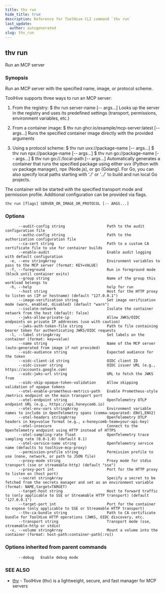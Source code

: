 ```yaml
---
title: thv run
hide_title: true
description: Reference for ToolHive CLI command `thv run`
last_update:
  author: autogenerated
slug: thv_run
---
```


## thv run

Run an MCP server

### Synopsis

Run an MCP server with the specified name, image, or protocol scheme.

ToolHive supports three ways to run an MCP server:

1. From the registry:
   $ thv run server-name [-- args...]
   Looks up the server in the registry and uses its predefined settings
   (transport, permissions, environment variables, etc.)

2. From a container image:
   $ thv run ghcr.io/example/mcp-server:latest [-- args...]
   Runs the specified container image directly with the provided arguments

3. Using a protocol scheme:
   $ thv run uvx://package-name [-- args...]
   $ thv run npx://package-name [-- args...]
   $ thv run go://package-name [-- args...]
   $ thv run go://./local-path [-- args...]
   Automatically generates a container that runs the specified package
   using either uvx (Python with uv package manager), npx (Node.js),
   or go (Golang). For Go, you can also specify local paths starting
   with './' or '../' to build and run local Go projects.

The container will be started with the specified transport mode and
permission profile. Additional configuration can be provided via flags.

```
thv run [flags] SERVER_OR_IMAGE_OR_PROTOCOL [-- ARGS...]
```

### Options

```
      --audit-config string                   Path to the audit configuration file
      --authz-config string                   Path to the authorization configuration file
      --ca-cert string                        Path to a custom CA certificate file to use for container builds
      --enable-audit                          Enable audit logging with default configuration
  -e, --env stringArray                       Environment variables to pass to the MCP server (format: KEY=VALUE)
  -f, --foreground                            Run in foreground mode (block until container exits)
      --group string                          Name of the group this workload belongs to
  -h, --help                                  help for run
      --host string                           Host for the HTTP proxy to listen on (IP or hostname) (default "127.0.0.1")
      --image-verification string             Set image verification mode (warn, enabled, disabled) (default "warn")
      --isolate-network                       Isolate the container network from the host (default: false)
      --jwks-allow-private-ip                 Allow JWKS/OIDC endpoints on private IP addresses (use with caution)
      --jwks-auth-token-file string           Path to file containing bearer token for authenticating JWKS/OIDC requests
  -l, --label stringArray                     Set labels on the container (format: key=value)
      --name string                           Name of the MCP server (auto-generated from image if not provided)
      --oidc-audience string                  Expected audience for the token
      --oidc-client-id string                 OIDC client ID
      --oidc-issuer string                    OIDC issuer URL (e.g., https://accounts.google.com)
      --oidc-jwks-url string                  URL to fetch the JWKS from
      --oidc-skip-opaque-token-validation     Allow skipping validation of opaque tokens
      --otel-enable-prometheus-metrics-path   Enable Prometheus-style /metrics endpoint on the main transport port
      --otel-endpoint string                  OpenTelemetry OTLP endpoint URL (e.g., https://api.honeycomb.io)
      --otel-env-vars stringArray             Environment variable names to include in OpenTelemetry spans (comma-separated: ENV1,ENV2)
      --otel-headers stringArray              OpenTelemetry OTLP headers in key=value format (e.g., x-honeycomb-team=your-api-key)
      --otel-insecure                         Connect to the OpenTelemetry endpoint using HTTP instead of HTTPS
      --otel-sampling-rate float              OpenTelemetry trace sampling rate (0.0-1.0) (default 0.1)
      --otel-service-name string              OpenTelemetry service name (defaults to toolhive-mcp-proxy)
      --permission-profile string             Permission profile to use (none, network, or path to JSON file)
      --proxy-mode string                     Proxy mode for stdio transport (sse or streamable-http) (default "sse")
      --proxy-port int                        Port for the HTTP proxy to listen on (host port)
      --secret stringArray                    Specify a secret to be fetched from the secrets manager and set as an environment variable (format: NAME,target=TARGET)
      --target-host string                    Host to forward traffic to (only applicable to SSE or Streamable HTTP transport) (default "127.0.0.1")
      --target-port int                       Port for the container to expose (only applicable to SSE or Streamable HTTP transport)
      --thv-ca-bundle string                  Path to CA certificate bundle for ToolHive HTTP operations (JWKS, OIDC discovery, etc.
      --transport string                      Transport mode (sse, streamable-http or stdio)
  -v, --volume stringArray                    Mount a volume into the container (format: host-path:container-path[:ro])
```

### Options inherited from parent commands

```
      --debug   Enable debug mode
```

### SEE ALSO

* [thv](thv.md)	 - ToolHive (thv) is a lightweight, secure, and fast manager for MCP servers

